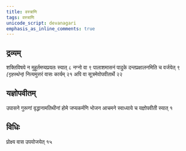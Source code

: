 ```yaml
---
title: वस्त्राणि
tags: वस्त्राणि
unicode_script: devanagari
emphasis_as_inline_comments: true
---
```

## द्रव्यम्
शक्तिविषये न मुहूर्तमप्यप्रयतः स्यात् ८ नग्नो वा ९ 
पालाशमासनं पादुके दन्तप्रक्षालनमिति च वर्जयेत् ९ *(गृहस्थेन)* नित्यमुत्तरं वासः कार्यम् २१ अपि वा सूत्रमेवोपवीतार्थे २२

## यज्ञोपवीतम्
उपासने गुरूणां वृद्धानामतिथीनां होमे जप्यकर्मणि भोजन आचमने स्वाध्याये च यज्ञोपवीती स्यात् १ 

## विधिः
प्रोक्ष्य वास उपयोजयेत् १५

